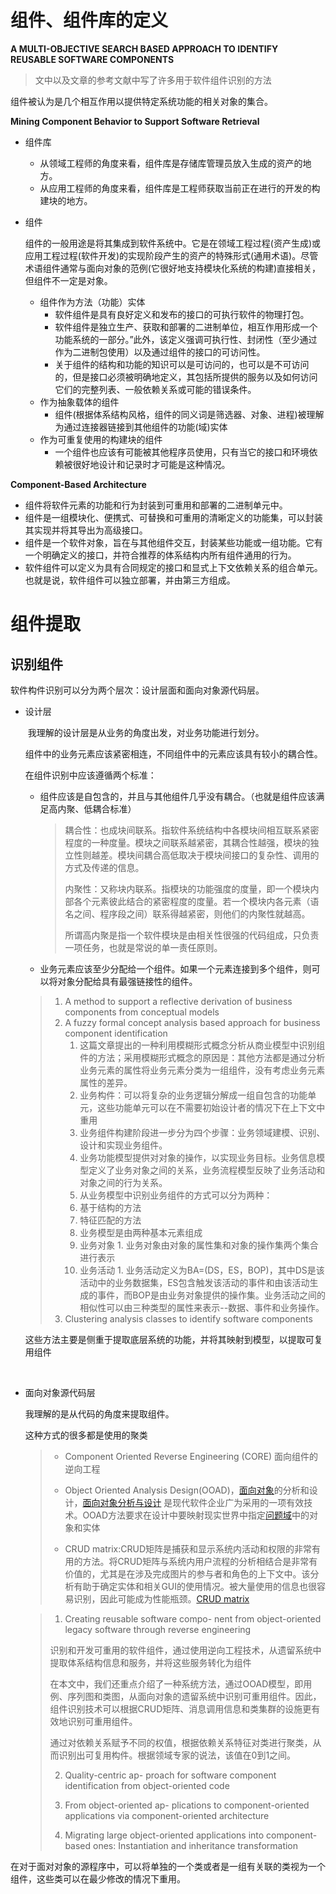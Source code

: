 # 组件、组件库的定义

**A MULTI-OBJECTIVE SEARCH BASED APPROACH TO IDENTIFY REUSABLE SOFTWARE COMPONENTS**

> 文中以及文章的参考文献中写了许多用于软件组件识别的方法

组件被认为是几个相互作用以提供特定系统功能的相关对象的集合。

**Mining Component Behavior to Support Software Retrieval**

+ 组件库

	+ 从领域工程师的角度来看，组件库是存储库管理员放入生成的资产的地方。
	+ 从应用工程师的角度来看，组件库是工程师获取当前正在进行的开发的构建块的地方。

+ 组件

	组件的一般用途是将其集成到软件系统中。它是在领域工程过程(资产生成)或应用工程过程(软件开发)的实现阶段产生的资产的特殊形式(通用术语)。尽管术语组件通常与面向对象的范例(它很好地支持模块化系统的构建)直接相关，但组件不一定是对象。

	+ 组件作为方法（功能）实体
		+ 软件组件是具有良好定义和发布的接口的可执行软件的物理打包。
		+ 软件组件是独立生产、获取和部署的二进制单位，相互作用形成一个功能系统的一部分。”此外，该定义强调可执行性、封闭性（至少通过作为二进制包使用）以及通过组件的接口的可访问性。
		+ 关于组件的结构和功能的知识可以是可访问的，也可以是不可访问的，但是接口必须被明确地定义，其包括所提供的服务以及如何访问它们的完整列表、一般依赖关系或可能的错误条件。
	+ 作为抽象载体的组件
		+ 组件(根据体系结构风格，组件的同义词是筛选器、对象、进程)被理解为通过连接器链接到其他组件的功能(域)实体
	+ 作为可重复使用的构建块的组件
		+ 一个组件也应该有可能被其他程序员使用，只有当它的接口和环境依赖被很好地设计和记录时才可能是这种情况。

**Component-Based Architecture**

+ 组件将软件元素的功能和行为封装到可重用和部署的二进制单元中。
+ 组件是一组模块化、便携式、可替换和可重用的清晰定义的功能集，可以封装其实现并将其导出为高级接口。
+ 组件是一个软件对象，旨在与其他组件交互，封装某些功能或一组功能。它有一个明确定义的接口，并符合推荐的体系结构内所有组件通用的行为。
+ 软件组件可以定义为具有合同规定的接口和显式上下文依赖关系的组合单元。也就是说，软件组件可以独立部署，并由第三方组成。





# 组件提取

## 识别组件

软件构件识别可以分为两个层次：设计层面和面向对象源代码层。

+ 设计层

  ​	我理解的设计层是从业务的角度出发，对业务功能进行划分。

  组件中的业务元素应该紧密相连，不同组件中的元素应该具有较小的耦合性。

  在组件识别中应该遵循两个标准：

  + 组件应该是自包含的，并且与其他组件几乎没有耦合。（也就是组件应该满足高内聚、低耦合标准）

  	> 耦合性：也成块间联系。指软件系统结构中各模块间相互联系紧密程度的一种度量。模块之间联系越紧密，其耦合性越强，模块的独立性则越差。模块间耦合高低取决于模块间接口的复杂性、调用的方式及传递的信息。
  	>
  	> 内聚性：又称块内联系。指模块的功能强度的度量，即一个模块内部各个元素彼此结合的紧密程度的度量。若一个模块内各元素（语名之间、程序段之间）联系得越紧密，则他们的内聚性就越高。
  	>
  	> 所谓高内聚是指一个软件模块是由相关性很强的代码组成，只负责一项任务，也就是常说的单一责任原则。

  + 业务元素应该至少分配给一个组件。如果一个元素连接到多个组件，则可以将对象分配给具有最强链接性的组件。

  > 1. A method to support a reflective derivation of business components from conceptual models
  > 2. A fuzzy formal concept analysis based approach for business component identification
  > 	1. 这篇文章提出的一种利用模糊形式概念分析从商业模型中识别组件的方法；采用模糊形式概念的原因是：其他方法都是通过分析业务元素的属性将业务元素分类为一组组件，没有考虑业务元素属性的差异。
  > 	2. 业务构件：可以将复杂的业务逻辑分解成一组自包含的功能单元，这些功能单元可以在不需要初始设计者的情况下在上下文中重用
  > 	3. 业务组件构建阶段进一步分为四个步骤：业务领域建模、识别、设计和实现业务组件。
  > 	4. 业务功能模型提供对对象的操作，以实现业务目标。业务信息模型定义了业务对象之间的关系，业务流程模型反映了业务活动和对象之间的行为关系。
  > 	5. 从业务模型中识别业务组件的方式可以分为两种：
  > 	  1. 基于结构的方法
  > 	  2. 特征匹配的方法
  > 	6. 业务模型是由两种基本元素组成
  > 	  1. 业务对象
  > 	    1. 业务对象由对象的属性集和对象的操作集两个集合进行表示
  > 	  2. 业务活动
  > 	    1. 业务活动定义为BA=(DS，ES，BOP)，其中DS是该活动中的业务数据集，ES包含触发该活动的事件和由该活动生成的事件，而BOP是由业务对象提供的操作集。业务活动之间的相似性可以由三种类型的属性来表示--数据、事件和业务操作。
  > 3. Clustering analysis classes to identify software components

  这些方法主要是侧重于提取底层系统的功能，并将其映射到模型，以提取可复用组件

  ​	

+ 面向对象源代码层

	我理解的是从代码的角度来提取组件。

	这种方式的很多都是使用的聚类

	> + Component Oriented Reverse Engineering (CORE)  面向组件的逆向工程
	>
	> + Object Oriented Analysis Design(OOAD)，[面向对象](https://baike.baidu.com/item/面向对象)的分析和设计，[面向对象分析与设计](https://baike.baidu.com/item/面向对象分析与设计) 是现代软件企业广为采用的一项有效技术。OOAD方法要求在设计中要映射现实世界中指定[问题域](https://baike.baidu.com/item/问题域/7181289)中的对象和实体
	> + CRUD matrix:CRUD矩阵是捕获和显示系统内活动和权限的非常有用的方法。将CRUD矩阵与系统内用户流程的分析相结合是非常有价值的，尤其是在涉及完成图片的参与者和角色的上下文中。该分析有助于确定实体和相关GUI的使用情况。被大量使用的信息也很容易识别，因此可能成为性能瓶颈。[CRUD matrix](http://www.unified-am.com/UAM/UAM/guidances/guidelines/uam_crud-matrix_F56BDB11.html)

	

	> 1. Creating reusable software compo- nent from object-oriented legacy software through reverse engineering
	>
	> 	识别和开发可重用的软件组件，通过使用逆向工程技术，从遗留系统中提取体系结构信息和服务，并将这些服务转化为组件
	>
	> 	在本文中，我们还重点介绍了一种系统方法，通过OOAD模型，即用例、序列图和类图，从面向对象的遗留系统中识别可重用组件。因此，组件识别技术可以根据CRUD矩阵、消息调用信息和类集群的设施更有效地识别可重用组件。
	>
	> 	通过对依赖关系赋予不同的权值，根据依赖关系特征对类进行聚类，从而识别出可复用构件。根据领域专家的说法，该值在0到1之间。
	>
	> 2. Quality-centric ap- proach for software component identification from object-oriented code
	>
	> 3. From object-oriented ap- plications to component-oriented applications via component-oriented architecture
	>
	> 4. Migrating large object-oriented applications into component-based ones: Instantiation and inheritance transformation

	

在对于面对对象的源程序中，可以将单独的一个类或者是一组有关联的类视为一个组件，这些类可以在最少修改的情况下重用。

